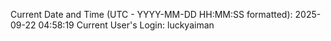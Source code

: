 Current Date and Time (UTC - YYYY-MM-DD HH:MM:SS formatted): 2025-09-22 04:58:19
Current User's Login: luckyaiman
